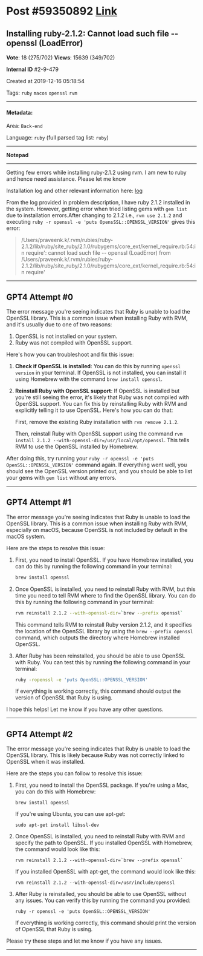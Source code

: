 
# Post \#59350892 [Link](https://stackoverflow.com/questions/59350892/)

## Installing ruby-2.1.2: Cannot load such file -- openssl (LoadError)

**Vote**: 18 (275/702) **Views**: 15639 (349/702) 

**Internal ID** \#2-9-479

Created at 2019-12-16 05:18:54

Tags: `ruby` `macos` `openssl` `rvm`

----------

#### Metadata:

Area: `Back-end`

Language: `ruby` (full parsed tag list: `ruby`)

----------

**Notepad**


----------

Getting few errors while installing ruby-2.1.2 using rvm. I am new to ruby and hence need assistance. Please let me know 

Installation log and other relevant information here: [log](https://paste.ubuntu.com/p/RTXNP2D25K/)

From the log provided in problem description, I have ruby 2.1.2 installed in the system. However, getting error when tried listing gems with `gem list` due to installation errors.After changing to 2.1.2 i.e., `rvm use 2.1.2` and executing `ruby -r openssl -e 'puts OpensSSL::OPENSSL_VERSION'` gives this error: 

> /Users/praveenk.k/.rvm/rubies/ruby-2.1.2/lib/ruby/site_ruby/2.1.0/rubygems/core_ext/kernel_require.rb:54:in require': cannot load such file -- openssl (LoadError) from /Users/praveenk.k/.rvm/rubies/ruby-2.1.2/lib/ruby/site_ruby/2.1.0/rubygems/core_ext/kernel_require.rb:54:in require'


----------
        
## GPT4 Attempt \#0

The error message you're seeing indicates that Ruby is unable to load the OpenSSL library. This is a common issue when installing Ruby with RVM, and it's usually due to one of two reasons:

1. OpenSSL is not installed on your system.
2. Ruby was not compiled with OpenSSL support.

Here's how you can troubleshoot and fix this issue:

1. **Check if OpenSSL is installed**: You can do this by running `openssl version` in your terminal. If OpenSSL is not installed, you can install it using Homebrew with the command `brew install openssl`.

2. **Reinstall Ruby with OpenSSL support**: If OpenSSL is installed but you're still seeing the error, it's likely that Ruby was not compiled with OpenSSL support. You can fix this by reinstalling Ruby with RVM and explicitly telling it to use OpenSSL. Here's how you can do that:

   First, remove the existing Ruby installation with `rvm remove 2.1.2`.

   Then, reinstall Ruby with OpenSSL support using the command `rvm install 2.1.2 --with-openssl-dir=/usr/local/opt/openssl`. This tells RVM to use the OpenSSL installed by Homebrew.

After doing this, try running your `ruby -r openssl -e 'puts OpenSSL::OPENSSL_VERSION'` command again. If everything went well, you should see the OpenSSL version printed out, and you should be able to list your gems with `gem list` without any errors.

--------

## GPT4 Attempt \#1

The error message you're seeing indicates that Ruby is unable to load the OpenSSL library. This is a common issue when installing Ruby with RVM, especially on macOS, because OpenSSL is not included by default in the macOS system.

Here are the steps to resolve this issue:

1. First, you need to install OpenSSL. If you have Homebrew installed, you can do this by running the following command in your terminal:

    ```bash
    brew install openssl
    ```

2. Once OpenSSL is installed, you need to reinstall Ruby with RVM, but this time you need to tell RVM where to find the OpenSSL library. You can do this by running the following command in your terminal:

    ```bash
    rvm reinstall 2.1.2 --with-openssl-dir=`brew --prefix openssl`
    ```

    This command tells RVM to reinstall Ruby version 2.1.2, and it specifies the location of the OpenSSL library by using the `brew --prefix openssl` command, which outputs the directory where Homebrew installed OpenSSL.

3. After Ruby has been reinstalled, you should be able to use OpenSSL with Ruby. You can test this by running the following command in your terminal:

    ```bash
    ruby -ropenssl -e 'puts OpenSSL::OPENSSL_VERSION'
    ```

    If everything is working correctly, this command should output the version of OpenSSL that Ruby is using.

I hope this helps! Let me know if you have any other questions.

--------

## GPT4 Attempt \#2

The error message you're seeing indicates that Ruby is unable to load the OpenSSL library. This is likely because Ruby was not correctly linked to OpenSSL when it was installed.

Here are the steps you can follow to resolve this issue:

1. First, you need to install the OpenSSL package. If you're using a Mac, you can do this with Homebrew:

   ```
   brew install openssl
   ```

   If you're using Ubuntu, you can use apt-get:

   ```
   sudo apt-get install libssl-dev
   ```

2. Once OpenSSL is installed, you need to reinstall Ruby with RVM and specify the path to OpenSSL. If you installed OpenSSL with Homebrew, the command would look like this:

   ```
   rvm reinstall 2.1.2 --with-openssl-dir=`brew --prefix openssl`
   ```

   If you installed OpenSSL with apt-get, the command would look like this:

   ```
   rvm reinstall 2.1.2 --with-openssl-dir=/usr/include/openssl
   ```

3. After Ruby is reinstalled, you should be able to use OpenSSL without any issues. You can verify this by running the command you provided:

   ```
   ruby -r openssl -e 'puts OpenSSL::OPENSSL_VERSION'
   ```

   If everything is working correctly, this command should print the version of OpenSSL that Ruby is using.

Please try these steps and let me know if you have any issues.

--------
